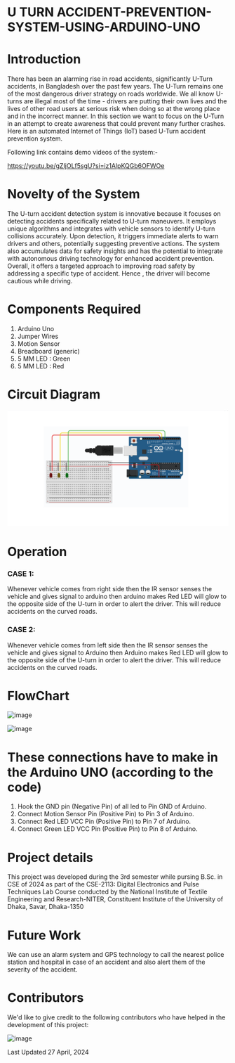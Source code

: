 # U TURN ACCIDENT-PREVENTION-SYSTEM-USING-ARDUINO-UNO

# Introduction
There has been an alarming rise in road accidents, significantly U-Turn accidents, in Bangladesh over the past few years. The U-Turn remains one of the most dangerous driver strategy on roads worldwide. We all know U-turns are illegal most of the time - drivers are putting their own lives and the lives of other road users at serious risk when doing so at the wrong place and in the incorrect manner. In this section we want to focus on the U-Turn in an attempt to create awareness that could prevent many further crashes.
Here is an automated Internet of Things (IoT) based U-Turn accident prevention system.

Following link contains demo videos of the system:-

https://youtu.be/gZIjOLf5sgU?si=iz1AlpKQGb6OFWOe

# Novelty of the System
The U-turn accident detection system is innovative because it focuses on detecting accidents specifically related to U-turn maneuvers. It employs unique algorithms and integrates with vehicle sensors to identify U-turn collisions accurately. Upon detection, it triggers immediate alerts to warn drivers and others, potentially suggesting preventive actions. The system also accumulates data for safety insights and has the potential to integrate with autonomous driving technology for enhanced accident prevention. Overall, it offers a targeted approach to improving road safety by addressing a specific type of accident. Hence , the driver will become cautious while driving.

# Components Required
1. Arduino Uno
2. Jumper Wires
3. Motion Sensor
4. Breadboard (generic)
5. 5 MM LED : Green
6. 5 MM LED : Red

# Circuit Diagram
![image](https://github.com/Sushmoy-Nandi/ACCIDENT-DETECTION-SYSTEM-USING-ARDUINO-UNO/blob/main/Circuit%20Diagram.png)


# Operation
### CASE 1:
Whenever vehicle comes from right side then the IR sensor senses the vehicle and gives signal to arduino then 
arduino makes Red LED will glow to the opposite side of the U-turn in order to alert the 
driver. This will reduce accidents on the curved roads.
### CASE 2:
Whenever vehicle comes from left side then the IR sensor senses the vehicle and gives signal to Arduino then 
Arduino makes Red LED will glow to the opposite side of the U-turn in order to alert the 
driver. This will reduce accidents on the curved roads.

# FlowChart
![image](https://github.com/Sushmoy-Nandi/U-TURN-ACCIDENT-PREVENTION-SYSTEM-USING-ARDUINO-UNO/blob/main/Flow%20Chart.png)

![image](https://github.com/Sushmoy-Nandi/U-TURN-ACCIDENT-PREVENTION-SYSTEM-USING-ARDUINO-UNO/blob/main/Codeflow.svg)

# These connections have to make in the Arduino UNO (according to the code)
1. Hook the GND pin (Negative Pin) of all led to Pin GND of Arduino.
2. Connect Motion Sensor Pin (Positive Pin) to Pin 3 of Arduino.
3. Connect Red LED VCC Pin (Positive Pin) to Pin 7 of Arduino.
4. Connect Green LED VCC Pin (Positive Pin) to Pin 8 of Arduino.
   


# Project details
This project was developed during the 3rd semester while pursing B.Sc. in CSE of 2024 as part of the CSE-2113: Digital Electronics and Pulse Techniques Lab Course conducted by the National Institute of Textile Engineering and Research-NITER, Constituent Institute of the University of Dhaka, Savar, Dhaka-1350
# Future Work
We can use an alarm system and GPS technology to call the nearest police station and hospital in case of an accident and also alert them of the severity of the accident.

# Contributors
We'd like to give credit to the following contributors who have helped in the development of this project:

![image](https://github.com/Sushmoy-Nandi/U-TURN-ACCIDENT-PREVENTION-SYSTEM-USING-ARDUINO-UNO/blob/main/Contributors.png)

Last Updated 27 April, 2024




  




